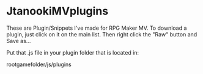 # JtanookiMVplugins
These are Plugin/Snippets I've made for RPG Maker MV.
To download a plugin, just click on it on the main list.
Then right click the "Raw" button and Save as...

Put that .js file in your plugin folder that is located in:

rootgamefolder/js/plugins
